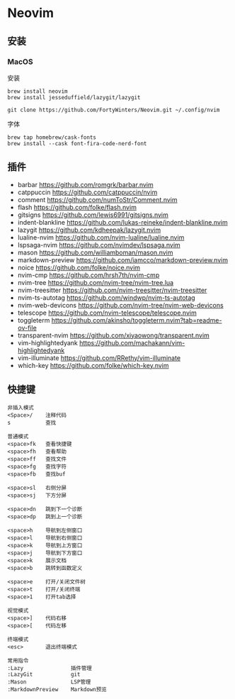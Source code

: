 # Neovim

## 安装

### MacOS

安装

```
brew install neovim
brew install jesseduffield/lazygit/lazygit

git clone https://github.com/FortyWinters/Neovim.git ~/.config/nvim
```

字体

```
brew tap homebrew/cask-fonts
brew install --cask font-fira-code-nerd-font
```

## 插件

-   barbar https://github.com/romgrk/barbar.nvim
-   catppuccin https://github.com/catppuccin/nvim
-   comment https://github.com/numToStr/Comment.nvim
-   flash https://github.com/folke/flash.nvim
-   gitsigns https://github.com/lewis6991/gitsigns.nvim
-   indent-blankline https://github.com/lukas-reineke/indent-blankline.nvim
-   lazygit https://github.com/kdheepak/lazygit.nvim
-   lualine-nvim https://github.com/nvim-lualine/lualine.nvim
-   lspsaga-nvim https://github.com/nvimdev/lspsaga.nvim
-   mason https://github.com/williamboman/mason.nvim
-   markdown-preview https://github.com/iamcco/markdown-preview.nvim
-   noice https://github.com/folke/noice.nvim
-   nvim-cmp https://github.com/hrsh7th/nvim-cmp
-   nvim-tree https://github.com/nvim-tree/nvim-tree.lua
-   nvim-treesitter https://github.com/nvim-treesitter/nvim-treesitter
-   nvim-ts-autotag https://github.com/windwp/nvim-ts-autotag
-   nvim-web-devicons https://github.com/nvim-tree/nvim-web-devicons
-   telescope https://github.com/nvim-telescope/telescope.nvim
-   toggleterm https://github.com/akinsho/toggleterm.nvim?tab=readme-ov-file
-   transparent-nvim https://github.com/xiyaowong/transparent.nvim
-   vim-highlightedyank https://github.com/machakann/vim-highlightedyank
-   vim-illuminate https://github.com/RRethy/vim-illuminate
-   which-key https://github.com/folke/which-key.nvim

## 快捷键

```
非插入模式
<Space>/    注释代码
s           查找

普通模式
<space>fk   查看快捷键
<space>fh   查看帮助
<space>ff   查找文件
<space>fg   查找字符
<space>fb   查找buf

<space>sl   右侧分屏
<space>sj   下方分屏

<space>dn   跳到下一个诊断
<space>dp   跳到上一个诊断

<space>h    导航到左侧窗口
<space>l    导航到右侧窗口
<space>k    导航到上方窗口
<space>j    导航到下方窗口
<space>k    展示文档
<space>b    跳转到函数定义

<space>e    打开/关闭文件树
<space>t    打开/关闭终端
<space>1    打开tab选择

视觉模式
<space>]    代码右移
<space>[    代码左移

终端模式
<esc>       退出终端模式

常用指令
:Lazy               插件管理
:LazyGit            git
:Mason              LSP管理
:MarkdownPreview    Markdown预览
```
